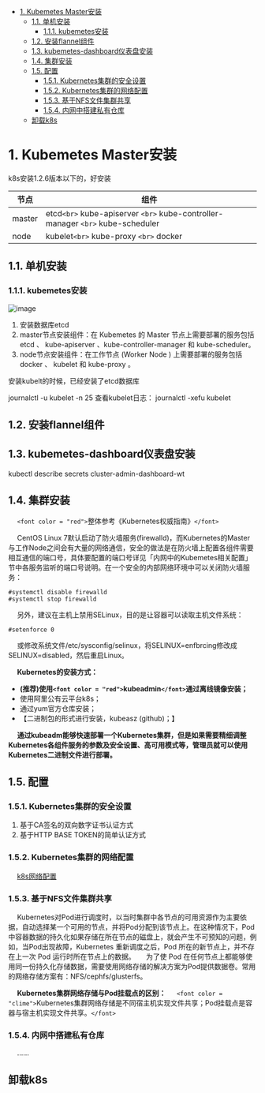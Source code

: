<!-- TOC -->

- [1. Kubemetes Master安装](#1-kubemetes-master安装)
    - [1.1. 单机安装](#11-单机安装)
        - [1.1.1. kubemetes安装](#111-kubemetes安装)
    - [1.2. 安装flannel组件](#12-安装flannel组件)
    - [1.3. kubemetes-dashboard仪表盘安装](#13-kubemetes-dashboard仪表盘安装)
    - [1.4. 集群安装](#14-集群安装)
    - [1.5. 配置](#15-配置)
        - [1.5.1. Kubernetes集群的安全设置](#151-kubernetes集群的安全设置)
        - [1.5.2. Kubernetes集群的网络配置](#152-kubernetes集群的网络配置)
        - [1.5.3. 基于NFS文件集群共享](#153-基于nfs文件集群共享)
        - [1.5.4. 内网中搭建私有仓库](#154-内网中搭建私有仓库)
    - [卸载k8s](#卸载k8s)

<!-- /TOC -->

# 1. Kubemetes Master安装

k8s安装1.2.6版本以下的，好安装

| 节点   | 组件 |
| ------ | ------------------------------------------------------------------------------------ |
| master | etcd`<br>` kube-apiserver `<br>` kube-controller-manager `<br>` kube-scheduler |
| node   | kubelet`<br>` kube-proxy `<br>` docker                                           |

## 1.1. 单机安装

### 1.1.1. kubemetes安装

<!--
kubernetes(k8s) 集群 安装总流程
http://blog.51yip.com/cloud/2399.html

kubeadm安装单机k8s
*** https://blog.csdn.net/zjcjava/article/details/99317569
centos7安装kubernetes
https://blog.csdn.net/sumengnan/article/details/120932201

*** 本质是第一步的报错，failed to pull image \"k8s.gcr.io/pause:3.6\"
https://ceshiren.com/t/topic/22431
-->

<!-- 
Unable to register node with API server
https://blog.csdn.net/hawk199/article/details/125058030

*** 问题 使用kubeadm创建集群失败报Unable to register node with API server
https://blog.csdn.net/hawk199/article/details/125058030
The connection to the server localhost:8080 was refused - did you specify the right host or port?解决
https://blog.csdn.net/CEVERY/article/details/108753379

failed to get sandbox image “k8s.gcr.io/pause:3.6“: failed to pull image “k8s.gcr.io/pause:3.6“
https://blog.csdn.net/Haskei/article/details/128474534
https://blog.csdn.net/hawk199/article/details/125058030

-->

![image](http://182.92.69.8:8081/img/devops/k8s/k8s-20.png)  

1. 安装数据库etcd
2. master节点安装组件：在 Kubemetes 的 Master 节点上需要部署的服务包括 etcd 、 kube-apiserver 、kube-controller-manager 和 kube-scheduler。
3. node节点安装组件：在工作节点 (Worker Node ) 上需要部署的服务包括 docker 、 kubelet 和 kube-proxy 。

安装kubelt的时候，已经安装了etcd数据库

journalctl -u kubelet -n 25
查看kubelet日志： journalctl -xefu kubelet

## 1.2. 安装flannel组件

<!-- 
安装flannel组件
https://blog.csdn.net/weixin_45067241/article/details/126531465
-->

## 1.3. kubemetes-dashboard仪表盘安装

<!-- 
安装
k8s入门：kubernetes-dashboard 安装
https://blog.csdn.net/qq_41538097/article/details/125561769

*** 配置用户
http://www.manongjc.com/detail/62-twpjlhgearkhued.html
https://www.soulchild.cn/post/2945


Dashboard 认证 - 配置登录权限
https://blog.csdn.net/qq_41619571/article/details/127217339

查看用户列表
https://blog.csdn.net/weixin_42350212/article/details/125460396

-->

 kubectl describe secrets cluster-admin-dashboard-wt

<!-- 

彻底搞懂 K8S Pod Pending 故障原因及解决方案
https://blog.csdn.net/xcbeyond/article/details/124580730

主节点无法调度 0/1 nodes are available: 1 node(s) had untolerated taint {node.kubernetes.io/not-ready: }
https://blog.csdn.net/hzwy23/article/details/128111446
https://cloud.tencent.com/developer/article/2090770

【Kubernetes系列】Kubernetes常见报错
https://blog.csdn.net/u012069313/article/details/125264651


*** k8s 1.24 taint污点修改
https://i4t.com/5471.html

查日志命令  k8s启动Pod遇到CrashLoopBackOff的解决方法
https://www.jianshu.com/p/bcc05427990d

-->



## 1.4. 集群安装

<!-- 
https://mp.weixin.qq.com/s/4zsGwYBLoiZx0l68NQPPMA
https://blog.csdn.net/qq_46595591/article/details/107520114?utm_medium=distribute.wap_relevant.none-task-blog-title-4
-->

&emsp; `<font color = "red">`整体参考《Kubernetes权威指南》`</font>`

&emsp; CentOS Linux 7默认启动了防火墙服务(firewalld)，而Kubernetes的Master与工作Node之间会有大量的网络通信，安全的做法是在防火墙上配置各组件需要相互通信的端口号，具体要配置的端口号详见「内网中的Kubemetes相关配置」节中各服务监听的端口号说明。在一个安全的内部网络环境中可以关闭防火墙服务：

```text
#systemctl disable firewalld
#systemctl stop firewalld
```

&emsp; 另外，建议在主机上禁用SELinux，目的是让容器可以读取主机文件系统：

```
#setenforce 0
```

&emsp; 或修改系统文件/etc/sysconfig/selinux，将SELINUX=enfbrcing修改成SELINUX=disabled，然后重启Linux。

&emsp; **Kubernetes的安装方式：**

* **(推荐)使用`<font color = "red">`kubeadmin`</font>`通过离线镜像安装；**
* 使用阿里公有云平台k8s；
* 通过yum官方仓库安装；
* 【二进制包的形式进行安装，kubeasz (github)；】

&emsp; **通过kubeadm能够快速部署一个Kubernetes集群，但是如果需要精细调整Kubernetes各组件服务的参数及安全设置、高可用模式等，管理员就可以使用Kubernetes二进制文件进行部署。**

## 1.5. 配置

### 1.5.1. Kubernetes集群的安全设置

1. 基于CA签名的双向数字证书认证方式
2. 基于HTTP BASE TOKEN的简单认证方式

### 1.5.2. Kubernetes集群的网络配置

&emsp; [k8s网络配置](/docs/devAndOps/k8s/k8snetwork.md)

### 1.5.3. 基于NFS文件集群共享

<!-- 
Kubernetes 集群部署NFS网络存储
https://blog.csdn.net/zuozewei/article/details/108165523
-->

&emsp; Kubernetes对Pod进行调度时，以当时集群中各节点的可用资源作为主要依据，自动选择某一个可用的节点，并将Pod分配到该节点上。在这种情况下，Pod中容器数据的持久化如果存储在所在节点的磁盘上，就会产生不可预知的问题，例如，当Pod出现故障，Kubernetes 重新调度之后，Pod 所在的新节点上，并不存在上一次 Pod 运行时所在节点上的数据。
&emsp; 为了使 Pod 在任何节点上都能够使用同一份持久化存储数据，需要使用网络存储的解决方案为Pod提供数据卷。常用的网络存储方案有：NFS/cephfs/glusterfs。

&emsp; **Kubernetes集群网络存储与Pod挂载点的区别：**
&emsp; `<font color = "clime">`Kubernetes集群网络存储是不同宿主机实现文件共享；Pod挂载点是容器与宿主机实现文件共享。`</font>`

### 1.5.4. 内网中搭建私有仓库

&emsp; ......

<!-- 
从私有仓库拉取镜像
https://kubernetes.io/zh/docs/tasks/configure-pod-container/pull-image-private-registry/
-->

<!--   
1. Docker Private Registry (私有 Docker 镜像库)  
  使用Docker提供的Registry镜像创建一个私有镜像仓库。  
  详细的安装步骤请参考Docker的官方文档 https://docs.docker.eom/registry/deploying/o  
2. kubelet配置  
      由于在Kubemetes中是以Pod而不是以Docker容器为管理单元的，在kubelet创建Pod时，还通过启动一个名为ger.io/google_containers/pause的镜像来实现Pod的概念。  
      该镜像存在于谷歌镜像库http://gcr.io 中，需要通过一台能够连上Internet的服务器将其下载，导出文件，再push到私有Docker Registry中。  
      之后，可以给每台Node的kubelet服务加上启动参数-pod-infra-container-image，指定为私有Docker Registry中pause镜像的地址。例如：  

    ```text
    #cat /etc/kubemetes/kubelet
    KUBELET_ARGS="--api-servers=http://192.168.18.3:8080
    一一hostname-override=l92.168.18.3 一一log-dir=/var/log/kubemetes 一一v=2
    --pod-infra-container-image=gcr.io/google_containers/pause-amd64:3.0"
    ```
      如果该镜像无法从gcr.io下载，则也可以从Docker Hub上进行下载：  

    ```text
    #docker pull kubeguide/pause-amd64:3.0
    ```
      修改kubelet配置文件中的-pod_infra_container_image参数：  

    ```
    --pod-infra-container-image=kubeguide/pause-amd64:3.0
    ```
      然后重启kubelet服务：  

    ```
    #systemctl restart kubelet
    ```
      通过以上设置就在内网环境中搭建了一个企业内部的私有容器云平台。  
-->

## 卸载k8s

<!-- 
https://blog.csdn.net/weixin_47752736/article/details/124855784
-->


